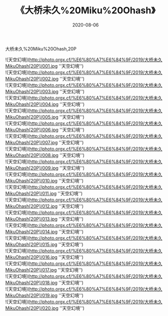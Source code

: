 ﻿---
layout: post
title: 《大桥未久%20Miku%20Ohash》
date: 2020-08-06
img: http://photo.orgx.cf/%E6%80%A7%E6%84%9F/2019/大桥未久MikuOhash[20P]/000.jpg
tags: [美女,性感,泳衣]
---

大桥未久%20Miku%20Ohash,20P

![天空幻境](http://photo.orgx.cf/%E6%80%A7%E6%84%9F/2019/大桥未久MikuOhash[20P]/001.jpg ''天空幻境'')<br>
![天空幻境](http://photo.orgx.cf/%E6%80%A7%E6%84%9F/2019/大桥未久MikuOhash[20P]/002.jpg ''天空幻境'')<br>
![天空幻境](http://photo.orgx.cf/%E6%80%A7%E6%84%9F/2019/大桥未久MikuOhash[20P]/003.jpg ''天空幻境'')<br>
![天空幻境](http://photo.orgx.cf/%E6%80%A7%E6%84%9F/2019/大桥未久MikuOhash[20P]/004.jpg ''天空幻境'')<br>
![天空幻境](http://photo.orgx.cf/%E6%80%A7%E6%84%9F/2019/大桥未久MikuOhash[20P]/005.jpg ''天空幻境'')<br>
![天空幻境](http://photo.orgx.cf/%E6%80%A7%E6%84%9F/2019/大桥未久MikuOhash[20P]/006.jpg ''天空幻境'')<br>
![天空幻境](http://photo.orgx.cf/%E6%80%A7%E6%84%9F/2019/大桥未久MikuOhash[20P]/007.jpg ''天空幻境'')<br>
![天空幻境](http://photo.orgx.cf/%E6%80%A7%E6%84%9F/2019/大桥未久MikuOhash[20P]/008.jpg ''天空幻境'')<br>
![天空幻境](http://photo.orgx.cf/%E6%80%A7%E6%84%9F/2019/大桥未久MikuOhash[20P]/009.jpg ''天空幻境'')<br>
![天空幻境](http://photo.orgx.cf/%E6%80%A7%E6%84%9F/2019/大桥未久MikuOhash[20P]/010.jpg ''天空幻境'')<br>
![天空幻境](http://photo.orgx.cf/%E6%80%A7%E6%84%9F/2019/大桥未久MikuOhash[20P]/011.jpg ''天空幻境'')<br>
![天空幻境](http://photo.orgx.cf/%E6%80%A7%E6%84%9F/2019/大桥未久MikuOhash[20P]/012.jpg ''天空幻境'')<br>
![天空幻境](http://photo.orgx.cf/%E6%80%A7%E6%84%9F/2019/大桥未久MikuOhash[20P]/013.jpg ''天空幻境'')<br>
![天空幻境](http://photo.orgx.cf/%E6%80%A7%E6%84%9F/2019/大桥未久MikuOhash[20P]/014.jpg ''天空幻境'')<br>
![天空幻境](http://photo.orgx.cf/%E6%80%A7%E6%84%9F/2019/大桥未久MikuOhash[20P]/015.jpg ''天空幻境'')<br>
![天空幻境](http://photo.orgx.cf/%E6%80%A7%E6%84%9F/2019/大桥未久MikuOhash[20P]/016.jpg ''天空幻境'')<br>
![天空幻境](http://photo.orgx.cf/%E6%80%A7%E6%84%9F/2019/大桥未久MikuOhash[20P]/017.jpg ''天空幻境'')<br>
![天空幻境](http://photo.orgx.cf/%E6%80%A7%E6%84%9F/2019/大桥未久MikuOhash[20P]/018.jpg ''天空幻境'')<br>
![天空幻境](http://photo.orgx.cf/%E6%80%A7%E6%84%9F/2019/大桥未久MikuOhash[20P]/019.jpg ''天空幻境'')<br>
![天空幻境](http://photo.orgx.cf/%E6%80%A7%E6%84%9F/2019/大桥未久MikuOhash[20P]/020.jpg ''天空幻境'')<br>
